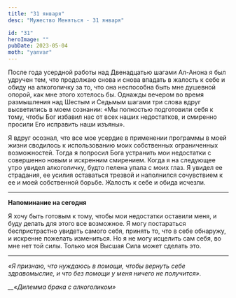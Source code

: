 ```yaml
---
title: "31 января"
desc: "Мужество Меняться - 31 января"

id: "31"
heroImage: ""
pubDate: 2023-05-04
moth: "yanvar"
---
```


После года усердной работы над Двенадцатью шагами Ал-Анона я был удручен тем,
что продолжаю снова и снова впадать в жалость к себе и обиду на алкоголичку за
то, что она неспособна быть мне душевной опорой, как мне этого хотелось бы.
Однажды вечером во время размышления над Шестым и Седьмым шагами три слова
вдруг высветились в моем сознании: «Мы полностью подготовили себя к тому,
чтобы Бог избавил нас от всех наших недостатков, и смиренно просили Его
исправить наши изъяны».

Я вдруг осознал, что все мое усердие в применении программы в моей жизни
сводилось к использованию моих собственных ограниченных возможностей. Тогда я
попросил Бога устранить мои недостатки с совершенно новым и искренним
смирением. Когда я на следующее утро увидел алкоголичку, будто пелена упала с
моих глаз. Я увидел ее страдания, ее усилия оставаться трезвой и наполнился
сочувствием к ее и моей собственной борьбе. Жалость к себе и обида исчезли.

---

**Напоминание на сегодня**

Я хочу быть готовым к тому, чтобы мои недостатки оставили меня, и буду делать
для этого все возможное. Я могу постараться беспристрастно увидеть самого
себя, принять то, что в себе обнаружу, и искренне пожелать измениться. Но я не
могу исцелить сам себя, во мне нет той силы. Только моя Высшая Сила может
сделать это.

---

_«Я признаю, что нуждаюсь в помощи, чтобы вернуть себе здравомыслие, и что без
помощи у меня ничего не получится»._

_\_\_«Дилемма брака с алкоголиком»_
